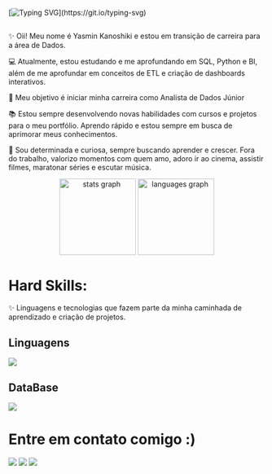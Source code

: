 <div>
  
[![Typing SVG](https://readme-typing-svg.herokuapp.com?font=Fira+Code&pause=1000&color=FF6897&width=435&lines=Hello,+I+am+Yasmin+Kanoshiki!;But+you+can+call+me+Yas+;I'm+21+years+old;I'm+a+Data+Analyst+Student;Welcome+to+my+profile!)](https://git.io/typing-svg)
</div>

## 
✨ Oii! Meu nome é Yasmin Kanoshiki e estou em transição de carreira para a área de Dados.

💻 Atualmente, estou estudando e me aprofundando em SQL, Python e BI, além de me aprofundar em conceitos de ETL e criação de dashboards interativos. 

🎯 Meu objetivo é iniciar minha carreira como Analista de Dados Júnior

📚 Estou sempre desenvolvendo novas habilidades com cursos e projetos para o meu portfólio. Aprendo rápido e estou sempre em busca de aprimorar meus conhecimentos.

💖 Sou determinada e curiosa, sempre buscando aprender e crescer. Fora do trabalho, valorizo momentos com quem amo, adoro ir ao cinema, assistir filmes, maratonar séries e escutar música.

<div align="center">
  <img src="https://github-readme-stats.vercel.app/api?username=yasminkanoshiki&hide_title=false&hide_rank=false&show_icons=true&include_all_commits=true&count_private=true&disable_animations=false&theme=dracula&locale=en&hide_border=false" height="150" alt="stats graph"  />
  <img src="https://github-readme-stats.vercel.app/api/top-langs?username=yasminkanoshiki&locale=en&hide_title=false&layout=compact&card_width=320&langs_count=5&theme=dracula&hide_border=false" height="150" alt="languages graph"  />
</div>

# Hard Skills:
<div style="display: inline_block"> ✨ Linguagens e tecnologias que fazem parte da minha caminhada de aprendizado e criação de projetos. <h2> Linguagens</h2>
  <img src="https://skillicons.dev/icons?i=py&theme=light" />
  <h2>DataBase</h2>
  <img src="https://skillicons.dev/icons?i=mysql&theme=light" />

# Entre em contato comigo :) 
 
<div> 

  <a href="https://instagram.com/yasminkanoshiki" target="_blank"><img src="https://skillicons.dev/icons?i=instagram&theme=light" target="_blank"/></a>
  <a href = "mailto:yasmin_lie@outlook.com"><img src="https://skillicons.dev/icons?i=gmail&theme=light" target="_blank"/></a>
  <a href="https://www.linkedin.com/in/yasminkanoshiki" target="_blank"><img src="https://skillicons.dev/icons?i=linkedin&theme=light" target="_blank"></a> 

